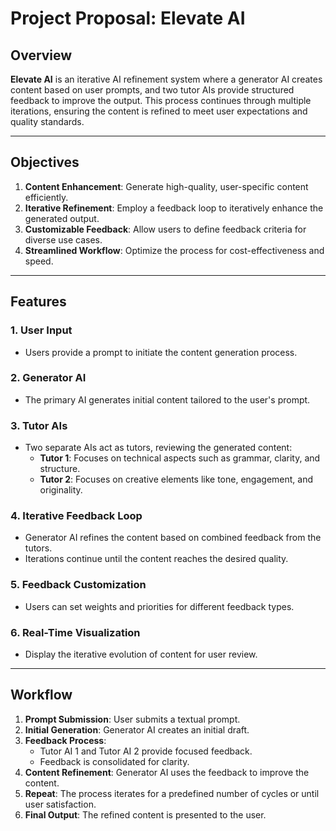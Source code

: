 # Project Proposal: Elevate AI

## Overview
**Elevate AI** is an iterative AI refinement system where a generator AI creates content based on user prompts, and two tutor AIs provide structured feedback to improve the output. This process continues through multiple iterations, ensuring the content is refined to meet user expectations and quality standards.

---

## Objectives
1. **Content Enhancement**: Generate high-quality, user-specific content efficiently.
2. **Iterative Refinement**: Employ a feedback loop to iteratively enhance the generated output.
3. **Customizable Feedback**: Allow users to define feedback criteria for diverse use cases.
4. **Streamlined Workflow**: Optimize the process for cost-effectiveness and speed.

---

## Features
### 1. **User Input**
- Users provide a prompt to initiate the content generation process.

### 2. **Generator AI**
- The primary AI generates initial content tailored to the user's prompt.

### 3. **Tutor AIs**
- Two separate AIs act as tutors, reviewing the generated content:
  - **Tutor 1**: Focuses on technical aspects such as grammar, clarity, and structure.
  - **Tutor 2**: Focuses on creative elements like tone, engagement, and originality.

### 4. **Iterative Feedback Loop**
- Generator AI refines the content based on combined feedback from the tutors.
- Iterations continue until the content reaches the desired quality.

### 5. **Feedback Customization**
- Users can set weights and priorities for different feedback types.

### 6. **Real-Time Visualization**
- Display the iterative evolution of content for user review.

---

## Workflow
1. **Prompt Submission**: User submits a textual prompt.
2. **Initial Generation**: Generator AI creates an initial draft.
3. **Feedback Process**:
   - Tutor AI 1 and Tutor AI 2 provide focused feedback.
   - Feedback is consolidated for clarity.
4. **Content Refinement**: Generator AI uses the feedback to improve the content.
5. **Repeat**: The process iterates for a predefined number of cycles or until user satisfaction.
6. **Final Output**: The refined content is presented to the user.